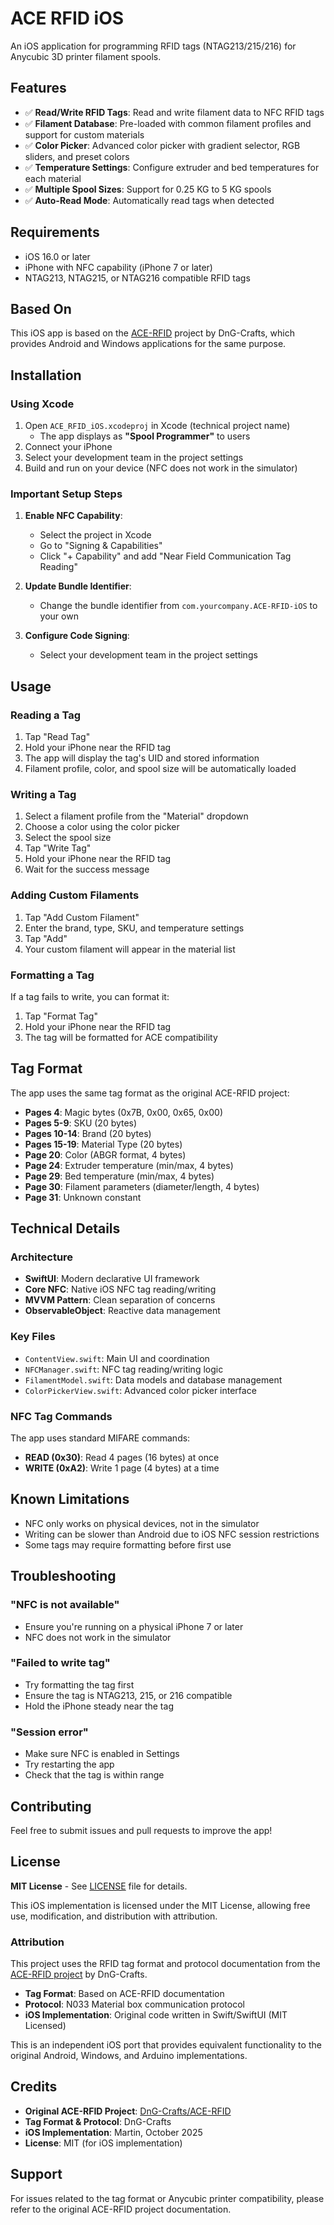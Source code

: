 # ACE RFID iOS

An iOS application for programming RFID tags (NTAG213/215/216) for Anycubic 3D printer filament spools.

## Features

- ✅ **Read/Write RFID Tags**: Read and write filament data to NFC RFID tags
- ✅ **Filament Database**: Pre-loaded with common filament profiles and support for custom materials
- ✅ **Color Picker**: Advanced color picker with gradient selector, RGB sliders, and preset colors
- ✅ **Temperature Settings**: Configure extruder and bed temperatures for each material
- ✅ **Multiple Spool Sizes**: Support for 0.25 KG to 5 KG spools
- ✅ **Auto-Read Mode**: Automatically read tags when detected

## Requirements

- iOS 16.0 or later
- iPhone with NFC capability (iPhone 7 or later)
- NTAG213, NTAG215, or NTAG216 compatible RFID tags

## Based On

This iOS app is based on the [ACE-RFID](https://github.com/DnG-Crafts/ACE-RFID) project by DnG-Crafts, which provides Android and Windows applications for the same purpose.

## Installation

### Using Xcode

1. Open `ACE_RFID_iOS.xcodeproj` in Xcode (technical project name)
   - The app displays as **"Spool Programmer"** to users
2. Connect your iPhone
3. Select your development team in the project settings
4. Build and run on your device (NFC does not work in the simulator)

### Important Setup Steps

1. **Enable NFC Capability**:
   - Select the project in Xcode
   - Go to "Signing & Capabilities"
   - Click "+ Capability" and add "Near Field Communication Tag Reading"

2. **Update Bundle Identifier**:
   - Change the bundle identifier from `com.yourcompany.ACE-RFID-iOS` to your own

3. **Configure Code Signing**:
   - Select your development team in the project settings

## Usage

### Reading a Tag

1. Tap "Read Tag"
2. Hold your iPhone near the RFID tag
3. The app will display the tag's UID and stored information
4. Filament profile, color, and spool size will be automatically loaded

### Writing a Tag

1. Select a filament profile from the "Material" dropdown
2. Choose a color using the color picker
3. Select the spool size
4. Tap "Write Tag"
5. Hold your iPhone near the RFID tag
6. Wait for the success message

### Adding Custom Filaments

1. Tap "Add Custom Filament"
2. Enter the brand, type, SKU, and temperature settings
3. Tap "Add"
4. Your custom filament will appear in the material list

### Formatting a Tag

If a tag fails to write, you can format it:
1. Tap "Format Tag"
2. Hold your iPhone near the RFID tag
3. The tag will be formatted for ACE compatibility

## Tag Format

The app uses the same tag format as the original ACE-RFID project:

- **Pages 4**: Magic bytes (0x7B, 0x00, 0x65, 0x00)
- **Pages 5-9**: SKU (20 bytes)
- **Pages 10-14**: Brand (20 bytes)
- **Pages 15-19**: Material Type (20 bytes)
- **Page 20**: Color (ABGR format, 4 bytes)
- **Page 24**: Extruder temperature (min/max, 4 bytes)
- **Page 29**: Bed temperature (min/max, 4 bytes)
- **Page 30**: Filament parameters (diameter/length, 4 bytes)
- **Page 31**: Unknown constant

## Technical Details

### Architecture

- **SwiftUI**: Modern declarative UI framework
- **Core NFC**: Native iOS NFC tag reading/writing
- **MVVM Pattern**: Clean separation of concerns
- **ObservableObject**: Reactive data management

### Key Files

- `ContentView.swift`: Main UI and coordination
- `NFCManager.swift`: NFC tag reading/writing logic
- `FilamentModel.swift`: Data models and database management
- `ColorPickerView.swift`: Advanced color picker interface

### NFC Tag Commands

The app uses standard MIFARE commands:
- **READ (0x30)**: Read 4 pages (16 bytes) at once
- **WRITE (0xA2)**: Write 1 page (4 bytes) at a time

## Known Limitations

- NFC only works on physical devices, not in the simulator
- Writing can be slower than Android due to iOS NFC session restrictions
- Some tags may require formatting before first use

## Troubleshooting

### "NFC is not available"
- Ensure you're running on a physical iPhone 7 or later
- NFC does not work in the simulator

### "Failed to write tag"
- Try formatting the tag first
- Ensure the tag is NTAG213, 215, or 216 compatible
- Hold the iPhone steady near the tag

### "Session error"
- Make sure NFC is enabled in Settings
- Try restarting the app
- Check that the tag is within range

## Contributing

Feel free to submit issues and pull requests to improve the app!

## License

**MIT License** - See [LICENSE](LICENSE) file for details.

This iOS implementation is licensed under the MIT License, allowing free use,
modification, and distribution with attribution.

### Attribution

This project uses the RFID tag format and protocol documentation from the 
[ACE-RFID project](https://github.com/DnG-Crafts/ACE-RFID) by DnG-Crafts.

- **Tag Format**: Based on ACE-RFID documentation
- **Protocol**: N033 Material box communication protocol
- **iOS Implementation**: Original code written in Swift/SwiftUI (MIT Licensed)

This is an independent iOS port that provides equivalent functionality to the
original Android, Windows, and Arduino implementations.

## Credits

- **Original ACE-RFID Project**: [DnG-Crafts/ACE-RFID](https://github.com/DnG-Crafts/ACE-RFID)
- **Tag Format & Protocol**: DnG-Crafts
- **iOS Implementation**: Martin, October 2025
- **License**: MIT (for iOS implementation)

## Support

For issues related to the tag format or Anycubic printer compatibility, please refer to the original ACE-RFID project documentation.
